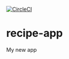 [![CircleCI](https://circleci.com/gh/mohit-jagtiani/recipe-app.svg?style=svg)](https://circleci.com/gh/mohit-jagtiani/recipe-app)

# recipe-app
My new app
